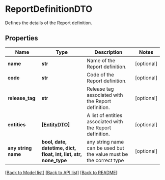 # ReportDefinitionDTO

Defines the details of the Report definition.

## Properties
Name | Type | Description | Notes
------------ | ------------- | ------------- | -------------
**name** | **str** | Name of the Report definition. | [optional] 
**code** | **str** | Code of the Report definition. | [optional] 
**release_tag** | **str** | Release tag associated with the Report definition. | [optional] 
**entities** | [**[EntityDTO]**](EntityDTO.md) | A list of entities associated with the Report definition. | [optional] 
**any string name** | **bool, date, datetime, dict, float, int, list, str, none_type** | any string name can be used but the value must be the correct type | [optional]

[[Back to Model list]](../README.md#documentation-for-models) [[Back to API list]](../README.md#documentation-for-api-endpoints) [[Back to README]](../README.md)


